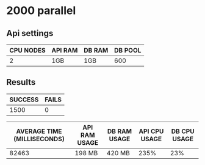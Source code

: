 # 2000 parallel

## Api settings

| CPU NODES | API RAM | DB RAM | DB POOL |
| --------- | ------- | ------ | ------- |
| 2         | 1GB     | 1GB    | 600     |

## Results

| SUCCESS | FAILS |
| ------- | ----- |
| 1500    | 0     |

| AVERAGE TIME (MILLISECONDS) | API RAM USAGE | DB RAM USAGE | API CPU USAGE | DB CPU USAGE |
| --------------------------- | ------------- | ------------ | ------------- | ------------ |
| 82463                       | 198 MB        | 420 MB       | 235%          | 23%          |
